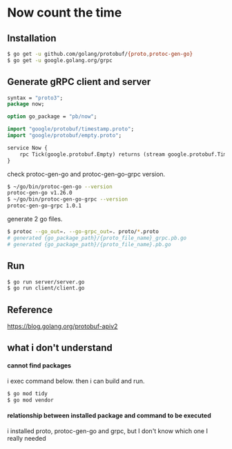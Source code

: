 # Now count the time

## Installation
```sh
$ go get -u github.com/golang/protobuf/{proto,protoc-gen-go}
$ go get -u google.golang.org/grpc
```

## Generate gRPC client and server
```now.proto
syntax = "proto3";
package now;

option go_package = "pb/now";

import "google/protobuf/timestamp.proto";
import "google/protobuf/empty.proto";

service Now {
    rpc Tick(google.protobuf.Empty) returns (stream google.protobuf.Timestamp) {}
}
```

check protoc-gen-go and protoc-gen-go-grpc version.
```sh
$ ~/go/bin/protoc-gen-go --version
protoc-gen-go v1.26.0
$ ~/go/bin/protoc-gen-go-grpc --version
protoc-gen-go-grpc 1.0.1
```

generate 2 go files.
```sh
$ protoc --go_out=. --go-grpc_out=. proto/*.proto
# generated {go_package_path}/{proto_file_name}_grpc.pb.go
# generated {go_package_path}/{proto_file_name}.pb.go
```

## Run
```sh
$ go run server/server.go
$ go run client/client.go
```

## Reference
https://blog.golang.org/protobuf-apiv2

## what i don't understand
#### cannot find packages
i exec command below. then i can build and run.
```sh
$ go mod tidy
$ go mod vendor
```

#### relationship between installed package and command to be executed
i installed proto, protoc-gen-go and grpc, but I don't know which one I really needed
